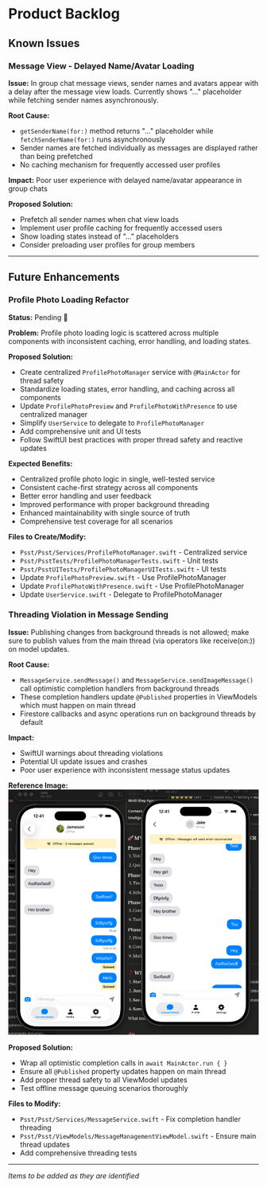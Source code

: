 # Product Backlog

## Known Issues

### Message View - Delayed Name/Avatar Loading
**Issue:** In group chat message views, sender names and avatars appear with a delay after the message view loads. Currently shows "..." placeholder while fetching sender names asynchronously.

**Root Cause:** 
- `getSenderName(for:)` method returns "..." placeholder while `fetchSenderName(for:)` runs asynchronously
- Sender names are fetched individually as messages are displayed rather than being prefetched
- No caching mechanism for frequently accessed user profiles

**Impact:** Poor user experience with delayed name/avatar appearance in group chats

**Proposed Solution:**
- Prefetch all sender names when chat view loads
- Implement user profile caching for frequently accessed users
- Show loading states instead of "..." placeholders
- Consider preloading user profiles for group members

---

## Future Enhancements

### Profile Photo Loading Refactor
**Status:** Pending 🔄

**Problem:** Profile photo loading logic is scattered across multiple components with inconsistent caching, error handling, and loading states.

**Proposed Solution:**
- Create centralized `ProfilePhotoManager` service with `@MainActor` for thread safety
- Standardize loading states, error handling, and caching across all components
- Update `ProfilePhotoPreview` and `ProfilePhotoWithPresence` to use centralized manager
- Simplify `UserService` to delegate to `ProfilePhotoManager`
- Add comprehensive unit and UI tests
- Follow SwiftUI best practices with proper thread safety and reactive updates

**Expected Benefits:**
- Centralized profile photo logic in single, well-tested service
- Consistent cache-first strategy across all components
- Better error handling and user feedback
- Improved performance with proper background threading
- Enhanced maintainability with single source of truth
- Comprehensive test coverage for all scenarios

**Files to Create/Modify:**
- `Psst/Psst/Services/ProfilePhotoManager.swift` - Centralized service
- `Psst/PsstTests/ProfilePhotoManagerTests.swift` - Unit tests
- `Psst/PsstUITests/ProfilePhotoManagerUITests.swift` - UI tests
- Update `ProfilePhotoPreview.swift` - Use ProfilePhotoManager
- Update `ProfilePhotoWithPresence.swift` - Use ProfilePhotoManager
- Update `UserService.swift` - Delegate to ProfilePhotoManager

### Threading Violation in Message Sending
**Issue:** Publishing changes from background threads is not allowed; make sure to publish values from the main thread (via operators like receive(on:)) on model updates.

**Root Cause:** 
- `MessageService.sendMessage()` and `MessageService.sendImageMessage()` call optimistic completion handlers from background threads
- These completion handlers update `@Published` properties in ViewModels which must happen on main thread
- Firestore callbacks and async operations run on background threads by default

**Impact:** 
- SwiftUI warnings about threading violations
- Potential UI update issues and crashes
- Poor user experience with inconsistent message status updates

**Reference Image:** ![Error Screenshot](mocks/error-screenshots/error-queued-message.png)

**Proposed Solution:**
- Wrap all optimistic completion calls in `await MainActor.run { }` 
- Ensure all `@Published` property updates happen on main thread
- Add proper thread safety to all ViewModel updates
- Test offline message queuing scenarios thoroughly

**Files to Modify:**
- `Psst/Psst/Services/MessageService.swift` - Fix completion handler threading
- `Psst/Psst/ViewModels/MessageManagementViewModel.swift` - Ensure main thread updates
- Add comprehensive threading tests

---

*Items to be added as they are identified*
